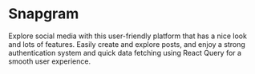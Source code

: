 # Snapgram
 Explore social media with this user-friendly platform that has a nice look and lots of features. Easily create and explore posts, and enjoy a strong authentication system and quick data fetching using React Query for a smooth user experience.
